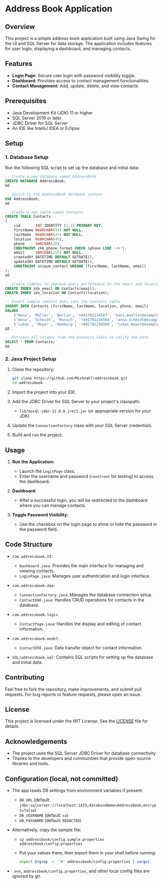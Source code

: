 ```markdown
```

# Address Book Application

## Overview

This project is a simple address book application built using Java Swing for the UI and SQL Server for data storage. The application includes features for user login, displaying a dashboard, and managing contacts.

## Features

- **Login Page:** Secure user login with password visibility toggle.
- **Dashboard:** Provides access to contact management functionalities.
- **Contact Management:** Add, update, delete, and view contacts.

## Prerequisites

- Java Development Kit (JDK) 11 or higher
- SQL Server 2019 or later
- JDBC Driver for SQL Server
- An IDE like IntelliJ IDEA or Eclipse

## Setup

### 1. Database Setup

Run the following SQL script to set up the database and initial data:

```sql
-- Create a new database named AddressBook
CREATE DATABASE AddressBook;
GO

-- Switch to the AddressBook database context
USE AddressBook;
GO

-- Create a new table named Contacts
CREATE TABLE Contacts
(
    cid       INT IDENTITY (1,1) PRIMARY KEY,
    firstName NVARCHAR(45) NOT NULL,
    lastName  NVARCHAR(45) NOT NULL,
    location  NVARCHAR(45),
    phone     VARCHAR(20),
    CONSTRAINT chk_phone_format CHECK (phone LIKE '+%'),
    email     VARCHAR(255) NOT NULL,
    createdAt DATETIME DEFAULT GETDATE(),
    updatedAt DATETIME DEFAULT GETDATE(),
    CONSTRAINT unique_contact UNIQUE (firstName, lastName, email)
);
GO

-- Create indexes to improve query performance on the email and location columns
CREATE INDEX idx_email ON Contacts(email);
CREATE INDEX idx_location ON Contacts(location);

-- Insert sample contact data into the Contacts table
INSERT INTO Contacts (firstName, lastName, location, phone, email)
VALUES
    ('Hans', 'Müller', 'Berlin', '+491701234567', 'hans.mueller@example.de'),
    ('Anna', 'Schmidt', 'Munich', '+491701234568', 'anna.schmidt@example.de'),
    ('Lukas', 'Meyer', 'Hamburg', '+491701234569', 'lukas.meyer@example.de');
GO

-- Retrieve all columns from the Contacts table to verify the data
SELECT * FROM Contacts;
GO
```

### 2. Java Project Setup

1. Clone the repository:

    ```bash
    git clone https://github.com/Mishnah7/addressbook.git
    cd addressbook
    ```

2. Import the project into your IDE.

3. Add the JDBC Driver for SQL Server to your project's classpath:
   - `lib/mssql-jdbc-12.8.0.jre11.jar` (or appropriate version for your JDK)

4. Update the `ConnectionFactory` class with your SQL Server credentials.

5. Build and run the project.

## Usage

1. **Run the Application:**
   - Launch the `LoginPage` class.
   - Enter the username and password (`root`/`root` for testing) to access the dashboard.

2. **Dashboard:**
   - After a successful login, you will be redirected to the dashboard where you can manage contacts.

3. **Toggle Password Visibility:**
   - Use the checkbox on the login page to show or hide the password in the password field.

## Code Structure

- `com.addressbook.UI`:
  - `Dashboard.java`: Provides the main interface for managing and viewing contacts.
  - `LoginPage.java`: Manages user authentication and login interface.

- `com.addressbook.dao`:
  - `ConnectionFactory.java`: Manages the database connection setup.
  - `ContactDAO.java`: Handles CRUD operations for contacts in the database.

- `com.addressbook.logic`:
  - `ContactPage.java`: Handles the display and editing of contact information.

- `com.addressbook.model`:
  - `ContactDTO.java`: Data transfer object for contact information.

- `SQL/addressbook.sql`: Contains SQL scripts for setting up the database and initial data.

## Contributing

Feel free to fork the repository, make improvements, and submit pull requests. For bug reports or feature requests, please open an issue.

## License

This project is licensed under the MIT License. See the [LICENSE](LICENSE) file for details.

## Acknowledgements

- The project uses the SQL Server JDBC Driver for database connectivity.
- Thanks to the developers and communities that provide open-source libraries and tools.

## Configuration (local, not committed)

- The app reads DB settings from environment variables if present:
  - `DB_URL` (default: `jdbc:sqlserver://localhost:1433;databaseName=AddressBook;encrypt=false`)
  - `DB_USERNAME` (default: `sa`)
  - `DB_PASSWORD` (default: `REDACTED`)

- Alternatively, copy the sample file:
  - `cp addressbook/config.sample.properties addressbook/config.properties`
  - Put your values there, then export them in your shell before running:

    ```bash
    export $(grep -v '^#' addressbook/config.properties | xargs)
    ```

- `.env`, `addressbook/config.properties`, and other local config files are ignored by git.
